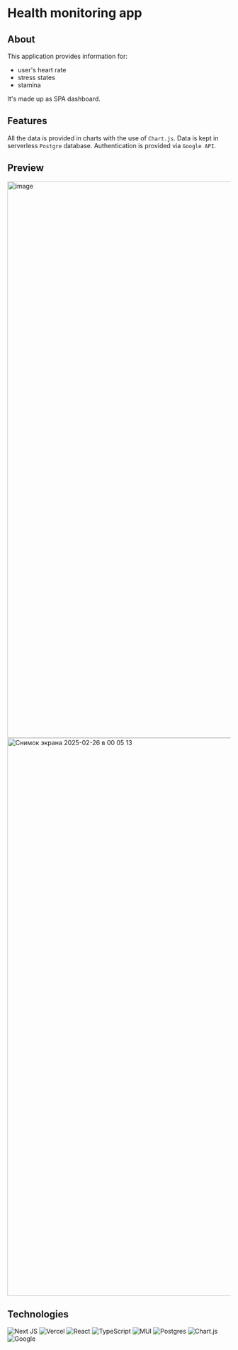 # Health monitoring app

## About
This application provides information for:
  - user's heart rate
  - stress states
  - stamina

It's made up as SPA dashboard.

## Features
All the data is provided in charts with the use of `Chart.js`.
Data is kept in serverless `Postgre` database.
Authentication is provided via `Google API`.

## Preview
<img width="1256" alt="image" src="https://github.com/user-attachments/assets/9e6b9206-bc7c-48c9-a8a4-b52142f6a3b8" />
<img width="1259" alt="Снимок экрана 2025-02-26 в 00 05 13" src="https://github.com/user-attachments/assets/0993d9fb-b43d-4d38-b42e-70681347d9cc" />



## Technologies
![Next JS](https://img.shields.io/badge/Next-black?style=for-the-badge&logo=next.js&logoColor=white)
![Vercel](https://img.shields.io/badge/vercel-%23000000.svg?style=for-the-badge&logo=vercel&logoColor=white)
![React](https://img.shields.io/badge/react-%2320232a.svg?style=for-the-badge&logo=react&logoColor=%2361DAFB)
![TypeScript](https://img.shields.io/badge/typescript-%23007ACC.svg?style=for-the-badge&logo=typescript&logoColor=white)
![MUI](https://img.shields.io/badge/MUI-%230081CB.svg?style=for-the-badge&logo=mui&logoColor=white)
![Postgres](https://img.shields.io/badge/postgres-%23316192.svg?style=for-the-badge&logo=postgresql&logoColor=white)
![Chart.js](https://img.shields.io/badge/chart.js-F5788D.svg?style=for-the-badge&logo=chart.js&logoColor=white)
![Google](https://img.shields.io/badge/google-4285F4?style=for-the-badge&logo=google&logoColor=white)
